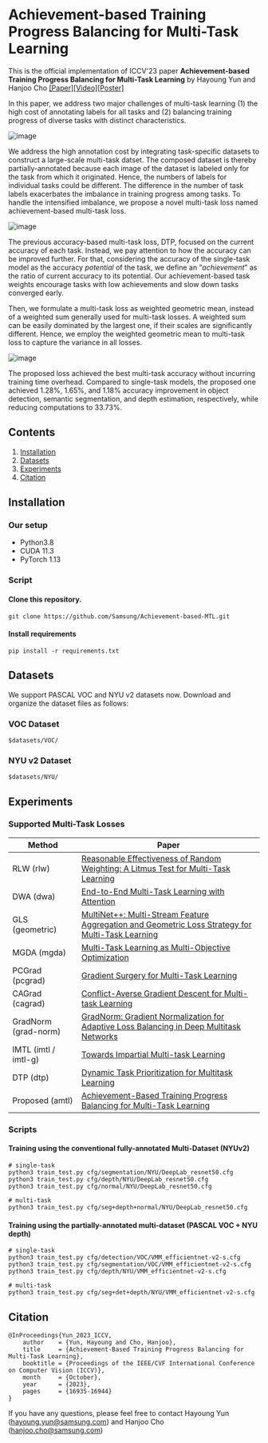 # Achievement-based Training Progress Balancing for Multi-Task Learning

This is the official implementation of ICCV'23 paper **Achievement-based Training Progress Balancing for Multi-Task Learning** by Hayoung Yun and Hanjoo Cho [[Paper]](https://openaccess.thecvf.com/content/ICCV2023/papers/Yun_Achievement-Based_Training_Progress_Balancing_for_Multi-Task_Learning_ICCV_2023_paper.pdf)[[Video]](https://github.com/Samsung/Achievement-based-MTL/assets/24874629/a0f8d899-0185-426d-be18-5affe3fc8391)[[Poster]](https://github.com/Samsung/Achievement-based-MTL/files/12775627/hanjoo_cho_achievement-based_training_progress_balancing_for_multi-task_learning_iccv_2023.pdf)

In this paper, we address two major challenges of multi-task learning (1) the high cost of annotating labels for all tasks and (2) balancing training progress of diverse tasks with distinct characteristics. 

![image](https://github.com/Samsung/Achievement-based-MTL/assets/24874629/2beb52b8-c727-46f0-b3a5-f396648ba700)

We address the high annotation cost by integrating task-specific datasets to construct a large-scale multi-task datset. The composed dataset is thereby partially-annotated because each image of the dataset is labeled only for the task from which it originated. Hence, the numbers of labels for individual tasks could be different. The difference in the number of task labels exacerbates the imbalance in training progress among tasks. To handle the intensified imbalance, we propose a novel multi-task loss named achievement-based multi-task loss.  

![image](https://github.com/Samsung/Achievement-based-MTL/assets/24874629/650ad209-4660-40fc-8076-cdc9d4d73b46)

The previous accuracy-based multi-task loss, DTP, focused on the current accuracy of each task. Instead, we pay attention to how the accuracy can be improved further. For that, considering the accuracy of the single-task model as the accuracy _potential_ of the task, we define an ”_achievement_” as the ratio of current accuracy to its potential. Our achievement-based task weights encourage tasks with low achievements and slow down tasks converged early. 

Then, we formulate a multi-task loss as weighted geometric mean, instead of a weighted sum generally used for multi-task losses. A weighted sum can be easily dominated by the largest one, if their scales are significantly different. Hence, we employ the weighted geometric mean to multi-task loss to capture the variance in all losses. 

![image](https://github.com/Samsung/Achievement-based-MTL/assets/24874629/71ec91e2-dba6-4f81-913b-51133e9b0bea)

The proposed loss achieved the best multi-task accuracy without incurring training time overhead. Compared to single-task models, the proposed one achieved 1.28%, 1.65%, and 1.18% accuracy improvement in object detection, semantic segmentation, and depth estimation, respectively, while reducing computations to 33.73%.

## Contents
1. [Installation](#installation)
1. [Datasets](#datasets)
1. [Experiments](#experiments)
1. [Citation](#citation)

## Installation

### Our setup
- Python3.8
- CUDA 11.3 
- PyTorch 1.13

### Script

#### Clone this repository.   
```
git clone https://github.com/Samsung/Achievement-based-MTL.git
```
#### Install requirements
```
pip install -r requirements.txt
```

## Datasets
We support PASCAL VOC and NYU v2 datasets now.
Download and organize the dataset files as follows:

### VOC Dataset
```Shell
$datasets/VOC/
```

### NYU v2 Dataset
```Shell
$datasets/NYU/
```

## Experiments 

### Supported Multi-Task Losses

Method | Paper
--| --
RLW (rlw) | [Reasonable Effectiveness of Random Weighting: A Litmus Test for Multi-Task Learning](https://arxiv.org/abs/2111.10603)
DWA	(dwa) | [End-to-End Multi-Task Learning with Attention](https://arxiv.org/abs/1803.10704)
GLS	(geometric) | [MultiNet++: Multi-Stream Feature Aggregation and Geometric Loss Strategy for Multi-Task Learning](https://arxiv.org/abs/1904.08492)
MGDA (mgda) | [Multi-Task Learning as Multi-Objective Optimization](https://arxiv.org/abs/1810.04650)
PCGrad (pcgrad) | [Gradient Surgery for Multi-Task Learning](https://arxiv.org/abs/2001.06782)
CAGrad (cagrad) | [Conflict-Averse Gradient Descent for Multi-task Learning](https://arxiv.org/abs/2110.14048)
GradNorm (grad-norm) | [GradNorm: Gradient Normalization for Adaptive Loss Balancing in Deep Multitask Networks](https://arxiv.org/abs/1711.02257)
IMTL (imtl / imtl-g) | [Towards Impartial Multi-task Learning](https://openreview.net/forum?id=IMPnRXEWpvr)
DTP	(dtp) | [Dynamic Task Prioritization for Multitask Learning](https://openaccess.thecvf.com/content_ECCV_2018/html/Michelle_Guo_Focus_on_the_ECCV_2018_paper.html)
Proposed (amtl) | [Achievement-Based Training Progress Balancing for Multi-Task Learning](https://openaccess.thecvf.com/content/ICCV2023/html/Yun_Achievement-Based_Training_Progress_Balancing_for_Multi-Task_Learning_ICCV_2023_paper.html)


### Scripts

#### Training using the conventional fully-annotated Multi-Dataset (NYUv2)
```
# single-task
python3 train_test.py cfg/segmentation/NYU/DeepLab_resnet50.cfg
python3 train_test.py cfg/depth/NYU/DeepLab_resnet50.cfg
python3 train_test.py cfg/normal/NYU/DeepLab_resnet50.cfg

# multi-task
python3 train_test.py cfg/seg+depth+normal/NYU/DeepLab_resnet50.cfg
```

#### Training using the partially-annotated multi-dataset (PASCAL VOC + NYU depth)

```
# single-task
python3 train_test.py cfg/detection/VOC/VMM_efficientnet-v2-s.cfg
python3 train_test.py cfg/segmentation/VOC/VMM_efficientnet-v2-s.cfg
python3 train_test.py cfg/depth/NYU/VMM_efficientnet-v2-s.cfg

# multi-task
python3 train_test.py cfg/seg+det+depth/NYU/VMM_efficientnet-v2-s.cfg
```

## Citation
```reference
@InProceedings{Yun_2023_ICCV,
    author    = {Yun, Hayoung and Cho, Hanjoo},
    title     = {Achievement-Based Training Progress Balancing for Multi-Task Learning},
    booktitle = {Proceedings of the IEEE/CVF International Conference on Computer Vision (ICCV)},
    month     = {October},
    year      = {2023},
    pages     = {16935-16944}
}
```
If you have any questions, please feel free to contact Hayoung Yun (hayoung.yun@samsung.com) and Hanjoo Cho (hanjoo.cho@samsung.com)
